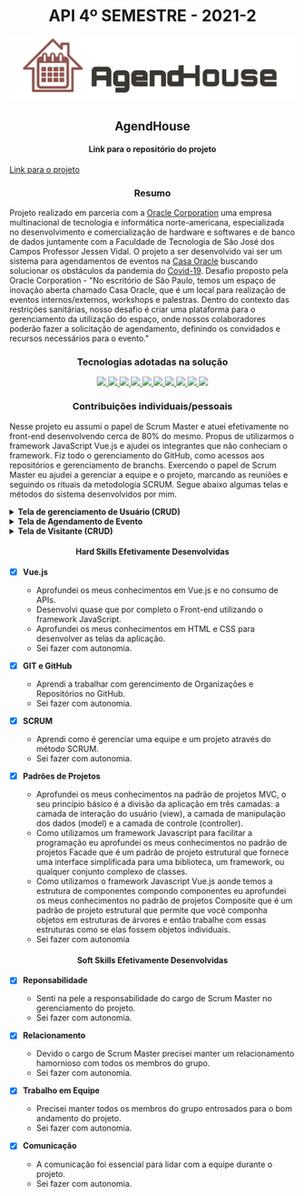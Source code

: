 <h1 align="center">API 4º SEMESTRE - 2021-2</h1>

<p align="center"> <img src="imagens/logo_agendhouse.png" alt="AgendHouse" class="center" width=600/> </p>

<h2 align="center">
AgendHouse
</h2>

<h4 align="center">
Link para o repositório do projeto
</h4>

[Link para o projeto](https://github.com/TairikJohnny/API-4-SEMESTRE)

<h3 align="center">
Resumo
</h3>

Projeto realizado em parceria com a [Oracle Corporation](https://www.oracle.com/br/) uma empresa multinacional de tecnologia e informática norte-americana, especializada no desenvolvimento e comercialização de hardware e softwares e de banco de dados juntamente com a Faculdade de Tecnologia de São José dos Campos Professor Jessen Vidal. O projeto a ser desenvolvido vai ser um sistema para agendamentos de eventos na [Casa Oracle](https://blogs.oracle.com/oracle-brasil/casa-oracle-abre-as-portas-para-a-inovacao-em-sao-paulo) buscando solucionar os obstáculos da pandemia do [Covid-19](https://covid.saude.gov.br/). Desafio proposto pela Oracle Corporation - "No escritório de São Paulo, temos um espaço de inovação aberta chamado Casa Oracle, que é um local para realização de eventos internos/externos, workshops e palestras. Dentro do contexto das restrições sanitárias, nosso desafio é criar uma plataforma para o gerenciamento da utilização do espaço, onde nossos colaboradores poderão fazer a solicitação de agendamento, definindo os convidados e recursos necessários para o evento."

<h3 align="center">Tecnologias adotadas na solução</h3>

<div align="center">

<a href="https://vuejs.org/">
  <img src="https://img.shields.io/static/v1?label=Vue.js&message=Front-End&color=4FC08D&style=for-the-badge&logo=Vue.js"/>
</a>
<a href="https://www.javascript.com/">
  <img src="https://img.shields.io/static/v1?label=JavaScript&message=Front-End&color=F7DF1E&style=for-the-badge&logo=JavaScript"/>
</a>
<a href="https://www.npmjs.com/">
  <img src="https://img.shields.io/static/v1?label=NPM&message=Front-end&color=CB3837&style=for-the-badge&logo=NPM"/>
</a>
<a href="https://www.java.com/pt-BR/">
  <img src="https://img.shields.io/static/v1?label=Java&message=Back-End&color=007396&style=for-the-badge&logo=Java"/>
</a>
<a href="https://spring.io/projects/spring-boot">
  <img src="https://img.shields.io/static/v1?label=Spring Boot&message=Back-end&color=6DB33F&style=for-the-badge&logo=Spring"/>
</a>
<a href="https://maven.apache.org/">
  <img src="https://img.shields.io/static/v1?label=Apache Maven&message=Back-end&color=C71A36&style=for-the-badge&logo=Apache Maven"/>
</a>
<a href="https://www.oracle.com/br/cloud/">
  <img src="https://img.shields.io/static/v1?label=Oracle Cloud&message=Banco de Dados&color=F80000&style=for-the-badge&logo=Oracle"/>
</a>
<a href="https://www.atlassian.com/software/jira">
  <img src="https://img.shields.io/static/v1?label=Jira Software&message=Processo&color=0052CC&style=for-the-badge&logo=jirasoftware"/>
</a>
<a href="https://git-scm.com/">
  <img src="https://img.shields.io/static/v1?label=Git&message=Devops&color=F05032&style=for-the-badge&logo=Git"/>
</a>
<a href="https://github.com">
  <img src="https://img.shields.io/static/v1?label=GitHub&message=Devops&color=181717&style=for-the-badge&logo=GitHub"/>
</a>

</div>

<h3 align="center">Contribuições individuais/pessoais</h3>

Nesse projeto eu assumi o papel de Scrum Master e atuei efetivamente no front-end desenvolvendo cerca de 80% do mesmo. Propus de utilizarmos o framework JavaScript Vue.js e ajudei os integrantes que não conheciam o framework. Fiz todo o gerenciamento do GitHub, como acessos aos repositórios e gerenciamento de branchs. Exercendo o papel de Scrum Master eu ajudei a gerenciar a equipe e o projeto, marcando as reuniões e seguindo os rituais da metodologia SCRUM. Segue abaixo algumas telas e métodos do sistema desenvolvidos por mim.

<details>
<summary><b>Tela de gerenciamento de Usuário (CRUD)</b></summary>

<p align="center"> <img src="imagens/tela_usuario_1.png" alt="tela de gerenciamento de usuário" class="center" width=800/> </p>
<p align="center"> <img src="imagens/tela_usuario_2.png" alt="tela de gerenciamento de usuário" class="center" width=800/> </p>

```bash
// Método de cadastro de usuario
cadastrar_usuario() {
  // Se o usuario não tiver um "cod" significa que esse usuario não existe então ele vai pra request de cadastro
  if (!this.usuario.cod) {
    Usuario.salvar_usuario(this.usuario)
      .then((resposta_cadastro_usuario) => {
        this.usuario = {};
        Swal.fire(
          "Sucesso",
          "Usuário " +
            resposta_cadastro_usuario.data.nome +
            " cadastrado com sucesso!!!",
          "success"
        );
        // Chama o método de exibir os usuarios na tela
        this.exibir_usuario();
      })
      .catch((e) => {
        Swal.fire(
          "Oops...",
          "Erro ao cadastrar o usuário! - Erro: " + e.response.data.error,
          "error"
        );
      });
    this.close();
  } else {
    // Método de atualizar usuario
    // Se o usuario já tiver um "cod" ele já existe então ele vai pra request de atualizar
    Usuario.atualizar_usuario(this.usuario)
      .then((resposta_atualizar_usuario) => {
        this.usuario = {};
        Swal.fire(
          "Sucesso",
          "Usuário " +
            resposta_atualizar_usuario.data.nome +
            " atualizado com sucesso!!!",
          "success"
        );
        // Chama o método de exibir os usuarios na tela
        this.exibir_usuario();
      })
      .catch((e) => {
        Swal.fire(
          "Oops...",
          "Erro ao atualizar o usuário! - Erro: " + e.response.data.error,
          "error"
        );
      });
    this.close();
  }
},
```

</details>

<details>
<summary><b>Tela de Agendamento de Evento</b></summary>

<p align="center"> <img src="imagens/tela_evento_1.png" alt="tela de agendamento de evento" class="center" width=800/> </p>

```bash
// Método pra exibir os eventos
exibir_evento() {
  Evento.listar_eventos()
    .then((resposta_lista_evento) => {
      this.lista_de_eventos = resposta_lista_evento.data;
    })
    .catch((e) => {
      Swal.fire(
        "Oops...",
        "Erro ao carregar a tabela de eventos! - Erro: " +
          e.response.data.error,
        "error"
      );
    });
},
```

</details>

<details>
<summary><b>Tela de Visitante (CRUD)</b></summary>

<p align="center"> <img src="imagens/tela_visitante_1.png" alt="tela de agendamento de visitante" class="center" width=800/> </p>
<p align="center"> <img src="imagens/tela_visitante_2.png" alt="tela de agendamento de visitante" class="center" width=800/> </p>

```bash
// Método pra excluir os visitantes
deletar_visitante(visitante) {
  Visitante.excluir_visitante(visitante)
    .then((resposta_excluir_visitante) => {
      Swal.fire("Sucesso", "Visitante excluido com sucesso!!!", "success");
      resposta_excluir_visitante;
      this.exibir_visitante();
    })
    .catch((e) => {
      Swal.fire(
        "Oops...",
        "Erro ao excluir o visitante! - Erro: " + e.response.data.error,
        "error"
      );
    });
  this.closeDelete();
},
```

</details>

<h4 align="center">Hard Skills Efetivamente Desenvolvidas</h4>

- [x] <b>Vue.js</b>
    - Aprofundei os meus conhecimentos em Vue.js e no consumo de APIs.
    - Desenvolvi quase que por completo o Front-end utilizando o framework JavaScript.
    - Aprofundei os meus conhecimentos em HTML e CSS para desenvolver as telas da aplicação.
    - Sei fazer com autonomia.

- [x] <b>GIT e GitHub</b>
    - Aprendi a trabalhar com gerencimento de Organizações e Repositórios no GitHub.
    - Sei fazer com autonomia.

- [x] <b>SCRUM</b>
    - Aprendi como é gerenciar uma equipe e um projeto através do método SCRUM.
    - Sei fazer com autonomia.

- [x] <b>Padrões de Projetos</b>
    - Aprofundei os meus conhecimentos na padrão de projetos MVC, o seu princípio básico é a divisão da aplicação em três camadas: a camada de interação do usuário (view), a camada de manipulação dos dados (model) e a camada de controle (controller).
    - Como utilizamos um framework Javascript para facilitar a programação eu aprofundei os meus conhecimentos no padrão de projetos Facade que é um padrão de projeto estrutural que fornece uma interface simplificada para uma biblioteca, um framework, ou qualquer conjunto complexo de classes.
    - Como utilizamos o framework Javascript Vue.js aonde temos a estrutura de componentes compondo componentes eu aprofundei os meus conhecimentos no padrão de projetos Composite que é um padrão de projeto estrutural que permite que você componha objetos em estruturas de árvores e então trabalhe com essas estruturas como se elas fossem objetos individuais.
    - Sei fazer com autonomia

<h4 align="center">Soft Skills Efetivamente Desenvolvidas</h4>

- [x] <b>Reponsabilidade</b>
    - Senti na pele a responsabilidade do cargo de Scrum Master no gerenciamento do projeto.
    - Sei fazer com autonomia.

- [x] <b>Relacionamento</b>
    - Devido o cargo de Scrum Master precisei manter um relacionamento hamornioso com todos os membros do grupo.
    - Sei fazer com autonomia.

- [x] <b>Trabalho em Equipe</b>
    - Precisei manter todos os membros do grupo entrosados para o bom andamento do projeto.
    - Sei fazer com autonomia.

- [x] <b>Comunicação</b>
    - A comunicação foi essencial para lidar com a equipe durante o projeto.
    - Sei fazer com autonomia.